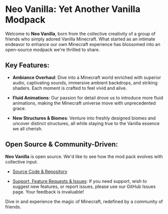 # Neo Vanilla: Yet Another Vanilla Modpack

Welcome to **Neo Vanilla**, born from the collective creativity of a group of friends who simply adored Vanilla Minecraft. What started as an intimate endeavor to enhance our own Minecraft experience has blossomed into an open-source modpack we're thrilled to share.

## Key Features:

- **Ambiance Overhaul**: Dive into a Minecraft world enriched with superior audio, captivating sounds, immersive ambient backdrops, and striking shaders. Each moment is crafted to feel vivid and alive.
  
- **Fluid Animations**: Our passion for detail drove us to introduce more fluid animations, making the Minecraft universe move with unprecedented grace.
  
- **New Structures & Biomes**: Venture into freshly designed biomes and uncover distinct structures, all while staying true to the Vanilla essence we all cherish.

## Open Source & Community-Driven:
**Neo Vanilla** is open source. We'd like to see how the mod pack evolves with collective input.

- [Source Code & Repository](https://github.com/Gwenillia/Neo-Vanilla)
  
- [Support, Feature Requests & Issues](https://github.com/Gwenillia/Neo-Vanilla/issues): If you need support, wish to suggest new features, or report issues, please use our GitHub Issues page. Your feedback is invaluable!

Dive in and experience the magic of Minecraft, redefined by a community of friends.

